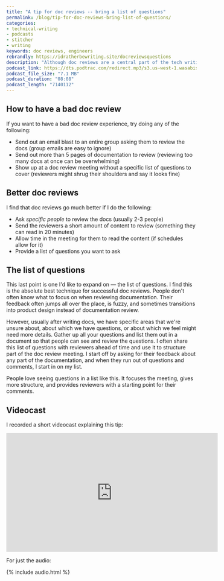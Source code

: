 ```yaml
---
title: "A tip for doc reviews -- bring a list of questions"
permalink: /blog/tip-for-doc-reviews-bring-list-of-questions/
categories:
- technical-writing
- podcasts
- stitcher
- writing
keywords: doc reviews, engineers
rebrandly: https://idratherbewriting.site/docreviewsquestions
description: "Although doc reviews are a central part of the tech writing process, it's often a challenge to get teams to review docs. One tip is to bring a list of questions to the doc review. This provides more structure and focus to the review meeting."
podcast_link: https://dts.podtrac.com/redirect.mp3/s3.us-west-1.wasabisys.com/idbwmedia.com/podcasts/doc_review_list_of_questions.mp3
podcast_file_size: "7.1 MB"
podcast_duration: "08:08"
podcast_length: "7140112"
---
```


## How to have a bad doc review

If you want to have a bad doc review experience, try doing any of the following:

* Send out an email blast to an entire group asking them to review the docs (group emails are easy to ignore)
* Send out more than 5 pages of documentation to review (reviewing too many docs at once can be overwhelming)
* Show up at a doc review meeting without a specific list of questions to cover (reviewers might shrug their shoulders and say it looks fine)

## Better doc reviews

I find that doc reviews go much better if I do the following:

* Ask *specific people* to review the docs (usually 2-3 people)
* Send the reviewers a short amount of content to review (something they can read in 20 minutes)
* Allow time in the meeting for them to read the content (if schedules allow for it)
* Provide a list of questions you want to ask

## The list of questions

This last point is one I'd like to expand on &mdash; the list of questions. I find this is the absolute best technique for successful doc reviews. People don't often know what to focus on when reviewing documentation. Their feedback often jumps all over the place, is fuzzy, and sometimes transitions into product design instead of documentation review.

However, usually after writing docs, we have specific areas that we're unsure about, about which we have questions, or about which we feel might need more details. Gather up all your questions and list them out in a document so that people can see and review the questions. I often share this list of questions with reviewers ahead of time and use it to structure part of the doc review meeting. I start off by asking for their feedback about any part of the documentation, and when they run out of questions and comments, I start in on my list.

People love seeing questions in a list like this. It focuses the meeting, gives more structure, and provides reviewers with a starting point for their comments.

## Videocast

I recorded a short videocast explaining this tip:

<iframe width="560" height="315" src="https://www.youtube.com/embed/Mi1bFiWiesA" frameborder="0" allow="accelerometer; autoplay; encrypted-media; gyroscope; picture-in-picture" allowfullscreen></iframe>

For just the audio:

{% include audio.html %}
